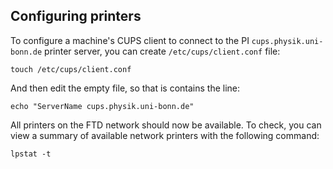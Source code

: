 
## Configuring printers

To configure a machine's CUPS client to connect to the PI `cups.physik.uni-bonn.de` printer server, you can create `/etc/cups/client.conf` file:

```
touch /etc/cups/client.conf
```

And then edit the empty file, so that is contains the line:

```
echo "ServerName cups.physik.uni-bonn.de"
```

All printers on the FTD network should now be available. To check, you can view a summary of available network printers with the following command:

```
lpstat -t
```
